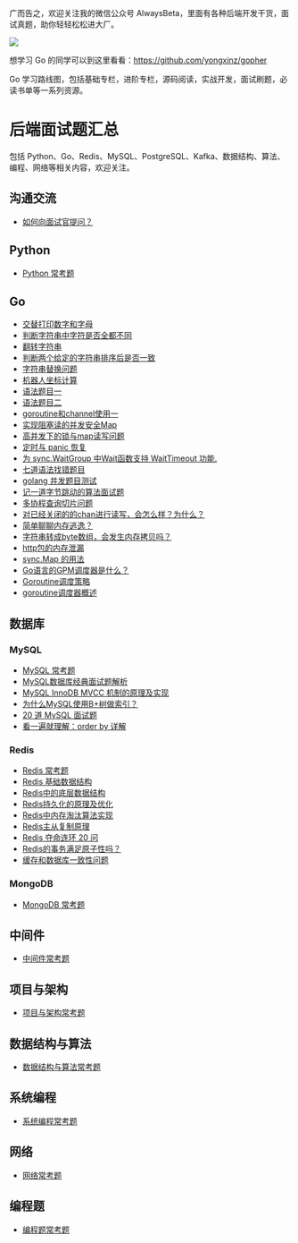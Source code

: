 广而告之，欢迎关注我的微信公众号 AlwaysBeta，里面有各种后端开发干货，面试真题，助你轻轻松松进大厂。

![](http://ww1.sinaimg.cn/large/0061a0TTgy1gaqr087j9xj3076076wex.jpg)

想学习 Go 的同学可以到这里看看：https://github.com/yongxinz/gopher

Go 学习路线图，包括基础专栏，进阶专栏，源码阅读，实战开发，面试刷题，必读书单等一系列资源。

### 

# 后端面试题汇总

包括 Python、Go、Redis、MySQL、PostgreSQL、Kafka、数据结构、算法、编程、网络等相关内容，欢迎关注。

## 沟通交流

- [如何向面试官提问？](https://github.com/yongxinz/InterviewThis)

## Python

- [Python 常考题](https://github.com/yongxinz/backend-interview/tree/master/Python)

## Go
- [交替打印数字和字母](Go/q001.md)
- [判断字符串中字符是否全都不同](Go/q002.md)
- [翻转字符串](Go/q003.md)
- [判断两个给定的字符串排序后是否一致](Go/q004.md)
- [字符串替换问题](Go/q005.md)
- [机器人坐标计算](Go/q006.md)
- [语法题目一](Go/q007.md)
- [语法题目二](Go/q008.md)
- [goroutine和channel使用一](Go/q009.md)
- [实现阻塞读的并发安全Map](Go/q010.md)
- [高并发下的锁与map读写问题](Go/q011.md)
- [定时与 panic 恢复](Go/q012.md)
- [为 sync.WaitGroup 中Wait函数支持 WaitTimeout 功能.](Go/q013.md)
- [七道语法找错题目](Go/q014.md)
- [golang 并发题目测试](Go/q015.md)
- [记一道字节跳动的算法面试题](Go/q016.md)
- [多协程查询切片问题](Go/q017.md)
- [对已经关闭的的chan进行读写，会怎么样？为什么？](Go/q018.md)
- [简单聊聊内存逃逸？](Go/q019.md)
- [字符串转成byte数组，会发生内存拷贝吗？](Go/q020.md)
- [http包的内存泄漏](Go/q021.md)
- [sync.Map 的用法](Go/q022.md)
- [Go语言的GPM调度器是什么？](Go/go-gpm.md)
- [Goroutine调度策略](Go/go-scheduler.md)
- [goroutine调度器概述](Go/go-scheduler-base.md)

## 数据库
### MySQL

- [MySQL 常考题](https://github.com/yongxinz/backend-interview/tree/master/MySQL)
- [MySQL数据库经典面试题解析](MySQL/mysql-interview.md)
- [MySQL InnoDB MVCC 机制的原理及实现](MySQL/mysql-mvcc.md)
- [为什么MySQL使用B+树做索引？](MySQL/mysql-index-b-plus.md)
- [20 道 MySQL 面试题](https://mp.weixin.qq.com/s/KVnMi45dvuLaRjoxcmpbNw)
- [看一遍就理解：order by 详解](https://mp.weixin.qq.com/s/h9jWeoyiBGnQLvDrtXqVWw)

### Redis

- [Redis 常考题](https://github.com/yongxinz/backend-interview/tree/master/Redis)
- [Redis 基础数据结构](Redis/redis.md)
- [Redis中的底层数据结构](Redis/redis-data-structure.md)
- [Redis持久化的原理及优化](Redis/redis-rdb.md)
- [Redis中内存淘汰算法实现](Redis/redis-policy.md)
- [Redis主从复制原理](Redis/redis-master-slave.md)
- [Redis 夺命连环 20 问](https://mp.weixin.qq.com/s/PUSpuyh6dOi2zWM6J0-EJA)
- [Redis的事务满足原子性吗？](https://mp.weixin.qq.com/s/KAdivX9aYK2NgUJsDeKCpA)
- [缓存和数据库一致性问题](https://mp.weixin.qq.com/s/4W7vmICGx6a_WX701zxgPQ)

### MongoDB

- [MongoDB 常考题](https://github.com/yongxinz/backend-interview/tree/master/MongoDB)

## 中间件

- [中间件常考题](中间件/README.md)

## 项目与架构

- [项目与架构常考题](项目与架构/README.md)

## 数据结构与算法

- [数据结构与算法常考题](https://github.com/yongxinz/backend-interview/tree/master/%E6%95%B0%E6%8D%AE%E7%BB%93%E6%9E%84%E4%B8%8E%E7%AE%97%E6%B3%95)

## 系统编程

- [系统编程常考题](https://github.com/yongxinz/backend-interview/tree/master/%E7%B3%BB%E7%BB%9F%E7%BC%96%E7%A8%8B)

## 网络

- [网络常考题](https://github.com/yongxinz/backend-interview/tree/master/%E7%BD%91%E7%BB%9C)

## 编程题

- [编程题常考题](https://github.com/yongxinz/backend-interview/tree/master/%E7%BC%96%E7%A8%8B%E9%A2%98)

